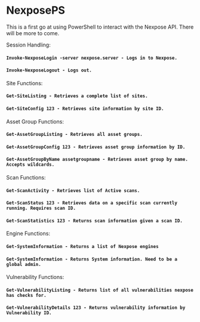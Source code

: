 # NexposePS
This is a first go at using PowerShell to interact with the Nexpose API. There will be more to come.

Session Handling:

#### `Invoke-NexposeLogin -server nexpose.server - Logs in to Nexpose.`
#### `Invoke-NexposeLogout - Logs out.`

Site Functions:

#### `Get-SiteListing - Retrieves a complete list of sites.`
#### `Get-SiteConfig 123 - Retrieves site information by site ID.`

Asset Group Functions:

#### `Get-AssetGroupListing - Retrieves all asset groups.` 
#### `Get-AssetGroupConfig 123 - Retrieves asset group information by ID.`
#### `Get-AssetGroupByName assetgroupname - Retrieves asset group by name. Accepts wildcards.` 

Scan Functions:
#### `Get-ScanActivity - Retrieves list of Active scans.`
#### `Get-ScanStatus 123 - Retrieves data on a specific scan currently running. Requires scan ID.`
#### `Get-ScanStatistics 123 - Returns scan information given a scan ID.`

Engine Functions:

#### `Get-SystemInformation - Returns a list of Nexpose engines`
#### `Get-SystemInformation - Returns System information. Need to be a global admin.`

Vulnerability Functions:

#### `Get-VulnerabilityListing - Returns list of all vulnerabilities nexpose has checks for.`
#### `Get-VulnerabilityDetails 123 - Returns vulnerability information by Vulnerability ID.`